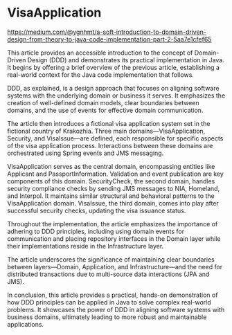 # VisaApplication
https://medium.com/@ygnhmt/a-soft-introduction-to-domain-driven-design-from-theory-to-java-code-implementation-part-2-5aa7e1cfef65

This article provides an accessible introduction to the concept of Domain-Driven Design (DDD) and demonstrates its practical implementation in Java. It begins by offering a brief overview of the previous article, establishing a real-world context for the Java code implementation that follows.

DDD, as explained, is a design approach that focuses on aligning software systems with the underlying domain or business it serves. It emphasizes the creation of well-defined domain models, clear boundaries between domains, and the use of events for effective domain communication.

The article then introduces a fictional visa application system set in the fictional country of Krakozhia. Three main domains—VisaApplication, Security, and VisaIssue—are defined, each responsible for specific aspects of the visa application process. Interactions between these domains are orchestrated using Spring events and JMS messaging.

VisaApplication serves as the central domain, encompassing entities like Applicant and PassportInformation. Validation and event publication are key components of this domain. SecurityCheck, the second domain, handles security compliance checks by sending JMS messages to NIA, Homeland, and Interpol. It maintains similar structural and behavioral patterns to the VisaApplication domain. VisaIssue, the third domain, comes into play after successful security checks, updating the visa issuance status.

Throughout the implementation, the article emphasizes the importance of adhering to DDD principles, including using domain events for communication and placing repository interfaces in the Domain layer while their implementations reside in the Infrastructure layer.

The article underscores the significance of maintaining clear boundaries between layers—Domain, Application, and Infrastructure—and the need for distributed transactions due to multi-source data interactions (JPA and JMS).

In conclusion, this article provides a practical, hands-on demonstration of how DDD principles can be applied in Java to solve complex real-world problems. It showcases the power of DDD in aligning software systems with business domains, ultimately leading to more robust and maintainable applications.
